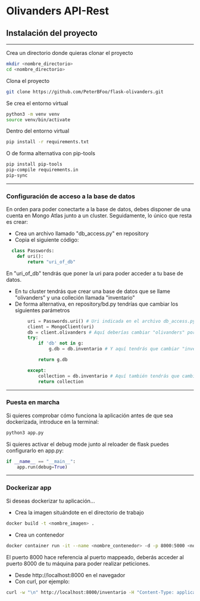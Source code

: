 # **Olivanders API-Rest**

## **Instalación del proyecto**

---

Crea un directorio donde quieras clonar el proyecto

```bash
mkdir <nombre_directorio>
cd <nombre_directorio>
```

Clona el proyecto

```bash
git clone https://github.com/PeterBFoo/flask-olivanders.git
```

Se crea el entorno virtual
<br>

```bash
python3 -m venv venv
source venv/bin/activate
```

Dentro del entorno virtual
<br>

```bash
pip install -r requirements.txt
```

O de forma alternativa con pip-tools
<br>

```bash
pip install pip-tools
pip-compile requirements.in
pip-sync
```

---

### **Configuración de acceso a la base de datos**

En orden para poder conectarte a la base de datos, debes disponer de una cuenta en Mongo Atlas junto a un cluster.
Seguidamente, lo único que resta es crear:

- Crea un archivo llamado "db_access.py" en repository
- Copia el siguiente código:

```python
  class Passwords:
    def uri():
        return "uri_of_db"
```

En "uri_of_db" tendrás que poner la uri para poder acceder a tu base de datos.

- En tu cluster tendrás que crear una base de datos que se llame "olivanders" y una colleción llamada "inventario"
- De forma alternativa, en repository/bd.py tendrías que cambiar los siguientes parámetros

```python
        uri = Passwords.uri() # Uri indicada en el archivo db_access.py
        client = MongoClient(uri)
        db = client.olivanders # Aquí deberías cambiar "olivanders" por el nombre de la base de datos que quieras
        try:
            if 'db' not in g:
                g.db = db.inventario # Y aquí tendrás que cambiar "inventario" por el nombre de tu colleción

            return g.db

        except:
            collection = db.inventario # Aquí también tendrás que cambiar "inventario" por el nombre de tu colleción
            return collection
```

---

### **Puesta en marcha**

Si quieres comprobar cómo funciona la aplicación antes de que sea dockerizada, introduce en la terminal:

```bash
python3 app.py
```

Si quieres activar el debug mode junto al reloader de flask puedes configurarlo en app.py:

```python
if __name__ == "__main__":
    app.run(debug=True)
```

---

### **Dockerizar app**

Si deseas dockerizar tu aplicación...

- Crea la imagen situándote en el directorio de trabajo

```bash
docker build -t <nombre_imagen> .
```

- Crea un contenedor

```bash
docker container run -it --name <nombre_contenedor> -d -p 8000:5000 <nombre_imagen>
```

El puerto 8000 hace referencia al puerto mappeado, deberás acceder al puerto 8000 de tu máquina para poder realizar peticiones.
<br>

- Desde http://localhost:8000 en el navegador
- Con curl, por ejemplo:

```bash
curl -w "\n" http://localhost:8000/inventario -H "Content-Type: application/json"
```
